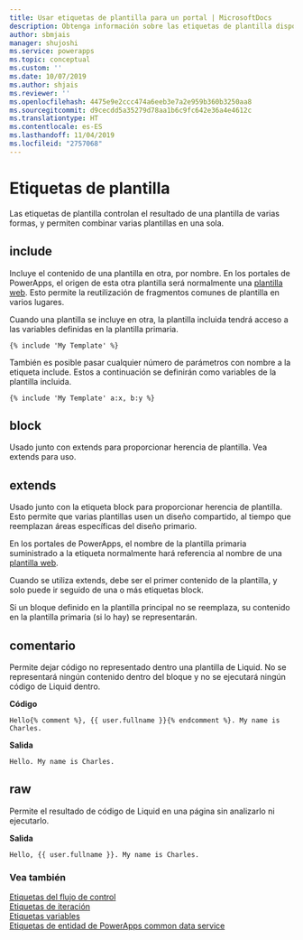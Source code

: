 ```yaml
---
title: Usar etiquetas de plantilla para un portal | MicrosoftDocs
description: Obtenga información sobre las etiquetas de plantilla disponibles en el portal.
author: sbmjais
manager: shujoshi
ms.service: powerapps
ms.topic: conceptual
ms.custom: ''
ms.date: 10/07/2019
ms.author: shjais
ms.reviewer: ''
ms.openlocfilehash: 4475e9e2ccc474a6eeb3e7a2e959b360b3250aa8
ms.sourcegitcommit: d9cecdd5a35279d78aa1b6c9fc642e36a4e4612c
ms.translationtype: HT
ms.contentlocale: es-ES
ms.lasthandoff: 11/04/2019
ms.locfileid: "2757068"
---
```

# <a name="template-tags"></a>Etiquetas de plantilla

Las etiquetas de plantilla controlan el resultado de una plantilla de varias formas, y permiten combinar varias plantillas en una sola.

## <a name="include"></a>include

Incluye el contenido de una plantilla en otra, por nombre. En los portales de PowerApps, el origen de esta otra plantilla será normalmente una [plantilla web](store-content-web-templates.md). Esto permite la reutilización de fragmentos comunes de plantilla en varios lugares.  

Cuando una plantilla se incluye en otra, la plantilla incluida tendrá acceso a las variables definidas en la plantilla primaria.

`{% include 'My Template' %}`

También es posible pasar cualquier número de parámetros con nombre a la etiqueta include. Estos a continuación se definirán como variables de la plantilla incluida.

`{% include 'My Template' a:x, b:y %}`

## <a name="block"></a>block

Usado junto con extends para proporcionar herencia de plantilla. Vea extends para uso.

## <a name="extends"></a>extends

Usado junto con la etiqueta block para proporcionar herencia de plantilla. Esto permite que varias plantillas usen un diseño compartido, al tiempo que reemplazan áreas específicas del diseño primario.

En los portales de PowerApps, el nombre de la plantilla primaria suministrado a la etiqueta normalmente hará referencia al nombre de una [plantilla web](store-content-web-templates.md).  

Cuando se utiliza extends, debe ser el primer contenido de la plantilla, y solo puede ir seguido de una o más etiquetas block.

Si un bloque definido en la plantilla principal no se reemplaza, su contenido en la plantilla primaria (si lo hay) se representarán.

## <a name="comment"></a>comentario

Permite dejar código no representado dentro una plantilla de Liquid. No se representará ningún contenido dentro del bloque y no se ejecutará ningún código de Liquid dentro.

**Código**

`Hello{% comment %}, {{ user.fullname }}{% endcomment %}. My name is Charles.`

**Salida**

`Hello. My name is Charles.`

## <a name="raw"></a>raw

Permite el resultado de código de Liquid en una página sin analizarlo ni ejecutarlo.

**Salida**

`Hello, {{ user.fullname }}. My name is Charles.`

### <a name="see-also"></a>Vea también

[Etiquetas del flujo de control](control-flow-tags.md)<br>
[Etiquetas de iteración](iteration-tags.md)<br>
[Etiquetas variables](variable-tags.md)<br>
[Etiquetas de entidad de PowerApps common data service](portals-entity-tags.md)

